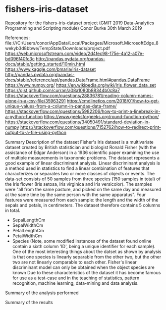 # fishers-iris-dataset
Repository for the fishers-iris-dataset project (GMIT 2019 Data-Analytics Programming and Scripting module)
Conor Burke 30th March 2019

References:
file:///C:/Users/conor/AppData/Local/Packages/Microsoft.MicrosoftEdge_8wekyb3d8bbwe/TempState/Downloads/project.pdf
https://web.microsoftstream.com/video/2d4fec98-175e-4a12-a07e-bd096f40fc3c
http://pandas.pydata.org/pandas-docs/stable/getting_started/10min.html
https://www.kaggle.com/bmaria/iris-dataset
http://pandas.pydata.org/pandas-docs/stable/reference/api/pandas.DataFrame.html#pandas.DataFrame
https://www.numpy.org/
https://en.wikipedia.org/wiki/Iris_flower_data_set
https://gist.github.com/curran/a08a1080b88344b0c8a7
https://stackoverflow.com/questions/28836781/reading-column-names-alone-in-a-csv-file/35963291
https://cmdlinetips.com/2018/01/how-to-get-unique-values-from-a-column-in-pandas-data-frame/
https://stackoverflow.com/questions/5982206/how-to-print-a-linebreak-in-a-python-function
https://www.geeksforgeeks.org/round-function-python/
https://stackoverflow.com/questions/34050491/standard-deviation-in-numpy
https://stackoverflow.com/questions/7152762/how-to-redirect-print-output-to-a-file-using-python


Summary Description of the dataset
Fisher's Iris dataset is a multivariate dataset created by British statistician and biologist Ronald Fisher (with the assistance of Edgar Anderson) in a 1936 scientific paper examining the use of multiple measurements in taxonomic problems. The dataset represents a good example of linear discriminant analysis. Linear discriminant analysis is a method used in statistics to find a linear combination of features that characterizes or separates two or more classes of objects or events.
The data-set consists of 50 samples from three species (150 samples in total) of the Iris flower (Iris setosa, Iris virginica and Iris versicolor). The samples were "all from the same pasture, and picked on the same day and measured at the same time by the same person with the same apparatus". 
Four features were measured from each sample: the length and the width of the sepals and petals, in centimeters.
The dataset therefore contains 5 columns in total.
 - SepalLengthCm
 - SepalWidthCm
 - PetalLengthCm
 - PetalWidthCm
 - Species
(Note, some modified instances of the dataset found online contain a sixth column 'ID', being a unique identifier for each sample).
One of the most interesting things about the datset as shown by analysis is that one species is linearly separable from the other two, but the other two are not linearly comparable to each other.  Fisher's linear discriminant model can only be obtained when the object species are known
Due to these characteristics of the dataset it has become famous for use as a test-case and in the teaching of statistics, pattern recognition, machine learning, data-mining and data analysis.

Summary of the analysis performed

Summary of the results